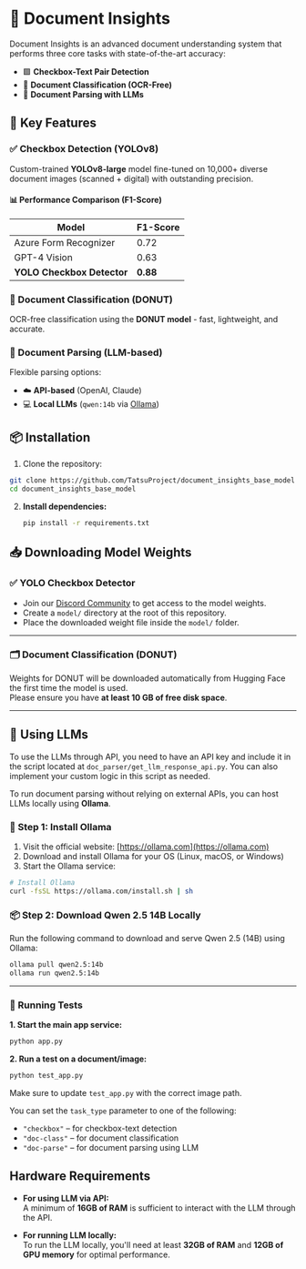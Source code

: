 # 📄 Document Insights

Document Insights is an advanced document understanding system that performs three core tasks with state-of-the-art accuracy:

- 🟩 **Checkbox-Text Pair Detection**  
- 🧠 **Document Classification (OCR-Free)**  
- 📄 **Document Parsing with LLMs**

## 🚀 Key Features

### ✅ Checkbox Detection (YOLOv8)
Custom-trained **YOLOv8-large** model fine-tuned on 10,000+ diverse document images (scanned + digital) with outstanding precision.

#### 📊 Performance Comparison (F1-Score)
| Model                     | F1-Score |
|---------------------------|----------|
| Azure Form Recognizer     | 0.72     |
| GPT-4 Vision              | 0.63     |
| **YOLO Checkbox Detector** | **0.88** |

### 🧠 Document Classification (DONUT)
OCR-free classification using the **DONUT model** - fast, lightweight, and accurate.

### 📄 Document Parsing (LLM-based)
Flexible parsing options:
- ☁️ **API-based** (OpenAI, Claude)
- 💻 **Local LLMs** (`qwen:14b` via [Ollama](https://ollama.com))

## 📦 Installation

1. Clone the repository:
```bash
git clone https://github.com/TatsuProject/document_insights_base_model
cd document_insights_base_model
   ```

2. **Install dependencies:**
   ```bash
   pip install -r requirements.txt
   ```

## 📥 Downloading Model Weights

### ✅ YOLO Checkbox Detector

- Join our [Discord Community](https://discord.com/channels/799672011265015819/1300456223371427912) to get access to the model weights.
- Create a `model/` directory at the root of this repository.
- Place the downloaded weight file inside the `model/` folder.

---

### 🗂️ Document Classification (DONUT)

Weights for DONUT will be downloaded automatically from Hugging Face the first time the model is used.  
Please ensure you have **at least 10 GB of free disk space**.

---

## 🧠 Using LLMs
To use the LLMs through API, you need to have an API key and include it in the script located at `doc_parser/get_llm_response_api.py`. You can also implement your custom logic in this script as needed.

To run document parsing without relying on external APIs, you can host LLMs locally using **Ollama**.

### 🧰 Step 1: Install Ollama

1. Visit the official website: [https://ollama.com](https://ollama.com)  
2. Download and install Ollama for your OS (Linux, macOS, or Windows)  
3. Start the Ollama service:

```bash
# Install Ollama
curl -fsSL https://ollama.com/install.sh | sh
```

### 📦 Step 2: Download Qwen 2.5 14B Locally

Run the following command to download and serve Qwen 2.5 (14B) using Ollama:

```bash
ollama pull qwen2.5:14b
ollama run qwen2.5:14b

```
---

### 🧪 Running Tests

**1. Start the main app service:**

```bash
python app.py
```

**2. Run a test on a document/image:**
```bash
python test_app.py
```
Make sure to update `test_app.py` with the correct image path.

You can set the `task_type` parameter to one of the following:

- `"checkbox"` – for checkbox-text detection  
- `"doc-class"` – for document classification  
- `"doc-parse"` – for document parsing using LLM

## Hardware Requirements
- **For using LLM via API:**  
  A minimum of **16GB of RAM** is sufficient to interact with the LLM through the API.

- **For running LLM locally:**  
  To run the LLM locally, you'll need at least **32GB of RAM** and **12GB of GPU memory** for optimal performance.
